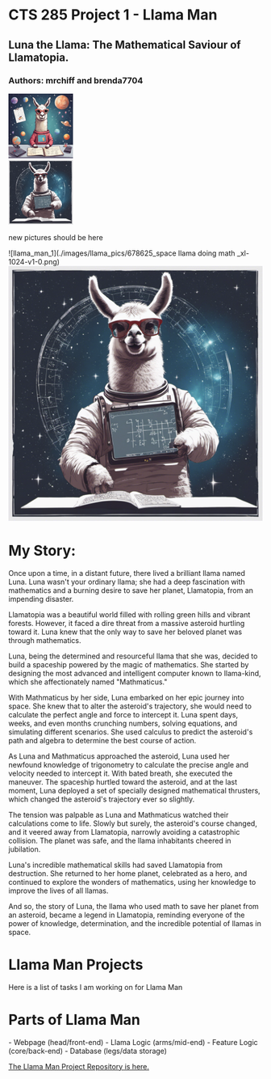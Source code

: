 # CTS 285 Project 1 - Llama Man
## Luna the Llama: The Mathematical Saviour of Llamatopia.
### Authors: mrchiff and brenda7704

<div class="row">
    <div class="column">
        <img src="./images/llama_pics/678624_space llama doing math _xl-1024-v1-0.png" width="128"><img>
    </div>
    <div class="column">
        <img src="./images/llama_pics/678625_space llama doing math _xl-1024-v1-0.png" width="128"><img>
    </div>
</div>

new pictures should be here

![llama_man_1](./images/llama_pics/678625_space llama doing math _xl-1024-v1-0.png)
![llama_man_2](<678625_space llama doing math _xl-1024-v1-0.png>)

# My Story:
Once upon a time, in a distant future, there lived a brilliant llama named Luna. Luna wasn't your ordinary llama; she had a deep fascination with mathematics and a burning desire to save her planet, Llamatopia, from an impending disaster.

Llamatopia was a beautiful world filled with rolling green hills and vibrant forests. However, it faced a dire threat from a massive asteroid hurtling toward it. Luna knew that the only way to save her beloved planet was through mathematics.

Luna, being the determined and resourceful llama that she was, decided to build a spaceship powered by the magic of mathematics. She started by designing the most advanced and intelligent computer known to llama-kind, which she affectionately named "Mathmaticus."

With Mathmaticus by her side, Luna embarked on her epic journey into space. She knew that to alter the asteroid's trajectory, she would need to calculate the perfect angle and force to intercept it. Luna spent days, weeks, and even months crunching numbers, solving equations, and simulating different scenarios. She used calculus to predict the asteroid's path and algebra to determine the best course of action.

As Luna and Mathmaticus approached the asteroid, Luna used her newfound knowledge of trigonometry to calculate the precise angle and velocity needed to intercept it. With bated breath, she executed the maneuver. The spaceship hurtled toward the asteroid, and at the last moment, Luna deployed a set of specially designed mathematical thrusters, which changed the asteroid's trajectory ever so slightly.

The tension was palpable as Luna and Mathmaticus watched their calculations come to life. Slowly but surely, the asteroid's course changed, and it veered away from Llamatopia, narrowly avoiding a catastrophic collision. The planet was safe, and the llama inhabitants cheered in jubilation.

Luna's incredible mathematical skills had saved Llamatopia from destruction. She returned to her home planet, celebrated as a hero, and continued to explore the wonders of mathematics, using her knowledge to improve the lives of all llamas.

And so, the story of Luna, the llama who used math to save her planet from an asteroid, became a legend in Llamatopia, reminding everyone of the power of knowledge, determination, and the incredible potential of llamas in space.


 # Llama Man Projects
 Here is a list of tasks I am working on for Llama Man 

 <h1>Parts of Llama Man</h1>
 - Webpage        (head/front-end)
 - Llama Logic    (arms/mid-end)
 - Feature Logic  (core/back-end)
 - Database       (legs/data storage)

 [The Llama Man Project Repository is here.](https://github.com/beachb7704/CTS285/tree/main/Project1/)